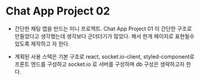# Chat App Project 02

- 간단한 채팅 앱을 만드는 미니 프로젝트. Chat App Project 01 이 간단한 구조로 만들었다고 생각했는데 생각보다 군더더기가 많았다. 해서 한개 페이지로 표현될수 있도록 제작하고 자 한다.

- 계획된 사용 스택은 기본 구조로 react, socket.io-client, styled-component로 프론트 엔드를 구성하고 socket.io 로 서버를 구성하며 db 구성은 생략하고자 한다.
